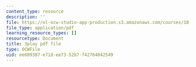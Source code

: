 ```yaml
---
content_type: resource
description: ''
file: https://ol-ocw-studio-app-production.s3.amazonaws.com/courses/18-02-multivariable-calculus-fall-2007/ee609387e71dee7352b7f42764042549_RMBGQtwkoyU.pdf
file_type: application/pdf
learning_resource_types: []
resourcetype: Document
title: 3play pdf file
type: OCWFile
uid: ee609387-e71d-ee73-52b7-f42764042549
---
```

